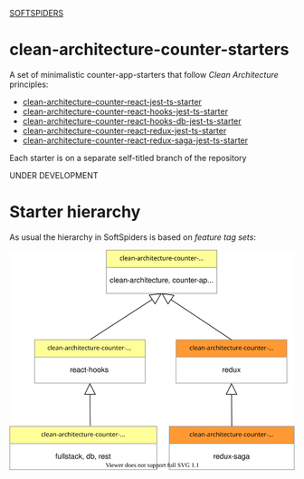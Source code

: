[SOFTSPIDERS](https://github.com/softspiders/softspiders)

# clean-architecture-counter-starters

A set of minimalistic counter-app-starters that follow *Clean Architecture* principles:
- [clean-architecture-counter-react-jest-ts-starter](https://github.com/softspiders/clean-architecture-counter-starters/blob/clean-architecture-counter-react-ts-starter/README.md)
- [clean-architecture-counter-react-hooks-jest-ts-starter](https://github.com/softspiders/clean-architecture-counter-starters/blob/clean-architecture-counter-react-hooks-ts-starter/README.md)
- [clean-architecture-counter-react-hooks-db-jest-ts-starter](https://github.com/softspiders/clean-architecture-counter-starters/blob/clean-architecture-counter-react-hooks-db-ts-starter/README.md)
- [clean-architecture-counter-react-redux-jest-ts-starter](https://github.com/softspiders/clean-architecture-counter-starters/blob/clean-architecture-counter-react-redux-ts-starter/README.md)
- [clean-architecture-counter-react-redux-saga-jest-ts-starter](https://github.com/softspiders/clean-architecture-counter-starters/blob/clean-architecture-counter-react-saga-ts-starter/README.md)

Each starter is on a separate self-titled branch of the repository

UNDER DEVELOPMENT

# Starter hierarchy

As usual the hierarchy in SoftSpiders is based on *feature tag sets*:

<p align="center">
    <img src="./images/hierarchy.svg" />
</p>
